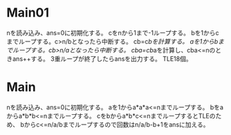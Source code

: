 # Main01
nを読み込み、ans=0に初期化する。
cをnから1まで-1ループする。
bを1からcまでループする。c>n/bとなったら中断する。
cb=c*bを計算する。
aを1からbまでループする。cb>n/aとなったら中断する。
cba=cb*aを計算し、cba<=nのときans++する。
3重ループが終了したらansを出力する。
TLE18個。

# Main
nを読み込み、ans=0に初期化する。
aを1からa\*a\*a<=nまでループする。
bをaからa\*b\*b<=nまでループする。
cをbからa\*b\*c<=nまでループするとTLEのため、
bからc<=n/a/bまでループするので回数はn/a/b-b+1をansに加える。

